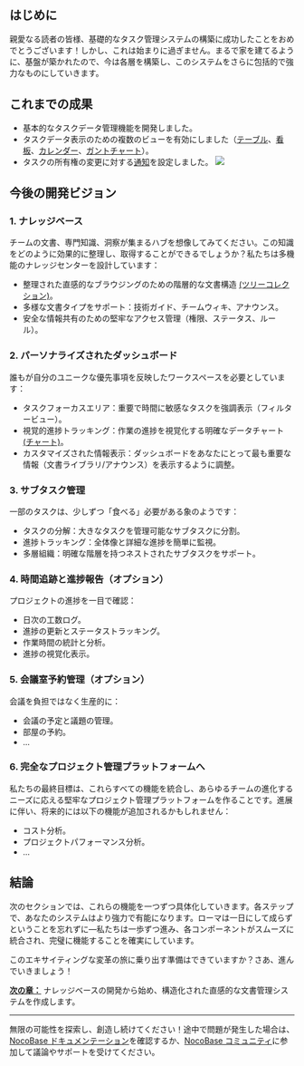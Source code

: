 ## はじめに

親愛なる読者の皆様、基礎的なタスク管理システムの構築に成功したことをおめでとうございます！しかし、これは始まりに過ぎません。まるで家を建てるように、基盤が築かれたので、今は各層を構築し、このシステムをさらに包括的で強力なものにしていきます。

## これまでの成果

- 基本的なタスクデータ管理機能を開発しました。
- タスクデータ表示のための複数のビューを有効にしました（[テーブル](https://docs-jp.nocobase.com/handbook/ui/blocks/data-blocks/table)、[看板](https://docs-jp.nocobase.com/handbook/block-kanban)、[カレンダー](https://docs-jp.nocobase.com/handbook/calendar)、[ガントチャート](https://docs-jp.nocobase.com/handbook/block-gantt)）。
- タスクの所有権の変更に対する[通知](https://docs-jp.nocobase.com/handbook/notification-in-app-message)を設定しました。
  ![](https://static-docs.nocobase.com/project-management-en.drawio.svg)

## 今後の開発ビジョン

### 1. ナレッジベース

チームの文書、専門知識、洞察が集まるハブを想像してみてください。この知識をどのように効果的に整理し、取得することができるでしょうか？私たちは多機能のナレッジセンターを設計しています：

- 整理された直感的なブラウジングのための階層的な文書構造 [(ツリーコレクション)](https://docs-jp.nocobase.com/handbook/collection-tree)。
- 多様な文書タイプをサポート：技術ガイド、チームウィキ、アナウンス。
- 安全な情報共有のための堅牢なアクセス管理（権限、ステータス、ルール）。

### 2. パーソナライズされたダッシュボード

誰もが自分のユニークな優先事項を反映したワークスペースを必要としています：

- タスクフォーカスエリア：重要で時間に敏感なタスクを強調表示（フィルタービュー）。
- 視覚的進捗トラッキング：作業の進捗を視覚化する明確なデータチャート [(チャート)](https://docs-jp.nocobase.com/handbook/data-visualization/user/chart-block)。
- カスタマイズされた情報表示：ダッシュボードをあなたにとって最も重要な情報（文書ライブラリ/アナウンス）を表示するように調整。

### 3. サブタスク管理

一部のタスクは、少しずつ「食べる」必要がある象のようです：

- タスクの分解：大きなタスクを管理可能なサブタスクに分割。
- 進捗トラッキング：全体像と詳細な進捗を簡単に監視。
- 多層組織：明確な階層を持つネストされたサブタスクをサポート。

### 4. 時間追跡と進捗報告（オプション）

プロジェクトの進捗を一目で確認：

- 日次の工数ログ。
- 進捗の更新とステータストラッキング。
- 作業時間の統計と分析。
- 進捗の視覚化表示。

### 5. 会議室予約管理（オプション）

会議を負担ではなく生産的に：

- 会議の予定と議題の管理。
- 部屋の予約。
- ...

### 6. 完全なプロジェクト管理プラットフォームへ

私たちの最終目標は、これらすべての機能を統合し、あらゆるチームの進化するニーズに応える堅牢なプロジェクト管理プラットフォームを作ることです。進展に伴い、将来的には以下の機能が追加されるかもしれません：

- コスト分析。
- プロジェクトパフォーマンス分析。
- …

## 結論

次のセクションでは、これらの機能を一つずつ具体化していきます。各ステップで、あなたのシステムはより強力で有能になります。ローマは一日にして成らずということを忘れずに—私たちは一歩ずつ進み、各コンポーネントがスムーズに統合され、完璧に機能することを確実にしています。

このエキサイティングな変革の旅に乗り出す準備はできていますか？さあ、進んでいきましょう！

[**次の章：**](https://www.nocobase.com/ja/tutorials/project-tutorial-knowledge-base) ナレッジベースの開発から始め、構造化された直感的な文書管理システムを作成します。

---

無限の可能性を探索し、創造し続けてください！途中で問題が発生した場合は、[NocoBase ドキュメンテーション](https://docs-jp.nocobase.com/)を確認するか、[NocoBase コミュニティ](https://forum.nocobase.com/)に参加して議論やサポートを受けてください。
